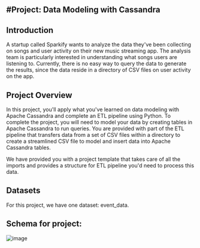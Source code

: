 #Project: Data Modeling with Cassandra
---------------------------------------------------------------------------------------
Introduction
--------------------------------------

A startup called Sparkify wants to analyze the data they've been collecting on songs and user activity on their new music streaming app. The analysis team is particularly interested in understanding what songs users are listening to. Currently, there is no easy way to query the data to generate the results, since the data reside in a directory of CSV files on user activity on the app.

Project Overview
------------------------------------

In this project, you'll apply what you've learned on data modeling with Apache Cassandra and complete an ETL pipeline using Python. To complete the project, you will need to model your data by creating tables in Apache Cassandra to run queries. You are provided with part of the ETL pipeline that transfers data from a set of CSV files within a directory to create a streamlined CSV file to model and insert data into Apache Cassandra tables.

We have provided you with a project template that takes care of all the imports and provides a structure for ETL pipeline you'd need to process this data.

Datasets
------------------------------

For this project, we have  one dataset: event_data.

Schema for project:
-------------------------

![image](https://user-images.githubusercontent.com/52973147/100525293-948a9200-31d0-11eb-9f14-57b78d5aa3ae.png)


